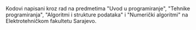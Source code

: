 Kodovi napisani kroz rad na predmetima "Uvod u programiranje", "Tehnike programiranja", "Algoritmi i strukture podataka" i "Numerički algoritmi" na Elektrotehničkom fakultetu Sarajevo.
